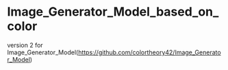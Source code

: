 # Image_Generator_Model_based_on_color
version 2 for Image_Generator_Model(https://github.com/colortheory42/Image_Generator_Model)
